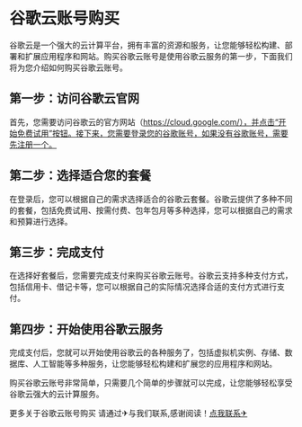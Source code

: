 # 谷歌云账号购买

谷歌云是一个强大的云计算平台，拥有丰富的资源和服务，让您能够轻松构建、部署和扩展应用程序和网站。购买谷歌云账号是使用谷歌云服务的第一步，下面我们将为您介绍如何购买谷歌云账号。

## 第一步：访问谷歌云官网

首先，您需要访问谷歌云的官方网站（https://cloud.google.com/），并点击“开始免费试用”按钮。接下来，您需要登录您的谷歌账号，如果没有谷歌账号，需要先注册一个。

## 第二步：选择适合您的套餐

在登录后，您可以根据自己的需求选择适合的谷歌云套餐。谷歌云提供了多种不同的套餐，包括免费试用、按需付费、包年包月等多种选择，您可以根据自己的需求和预算进行选择。

## 第三步：完成支付

在选择好套餐后，您需要完成支付来购买谷歌云账号。谷歌云支持多种支付方式，包括信用卡、借记卡等，您可以根据自己的实际情况选择合适的支付方式进行支付。

## 第四步：开始使用谷歌云服务

完成支付后，您就可以开始使用谷歌云的各种服务了，包括虚拟机实例、存储、数据库、人工智能等多种服务，让您能够轻松构建和扩展您的应用程序和网站。

购买谷歌云账号非常简单，只需要几个简单的步骤就可以完成，让您能够轻松享受谷歌云强大的云计算服务。

更多关于谷歌云账号购买 请通过✈与我们联系,感谢阅读！[点我联系✈](https://edge.G208.com)